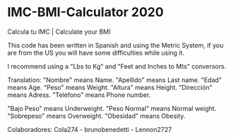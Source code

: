 # IMC-BMI-Calculator 2020
Calcula tu IMC | Calculate your BMI

This code has been written in Spanish and using the Metric System, if you are from the US you will have some difficulties while using it.

I recommend using a "Lbs to Kg" and "Feet and Inches to Mts" conversors.

Translation:
"Nombre" means Name.
"Apellido" means Last name.
"Edad" means Age.
"Peso" means Weight.
"Altura" means Height.
"Dirección" means Adress.
"Teléfono" means Phone number.

"Bajo Peso" means Underweight. 
"Peso Normal" means Normal weight. 
"Sobrepeso" means Overweight.
"Obesidad" means Obesity.  

Colaboradores: Cola274 - brunobenedetti - Lennon2727
